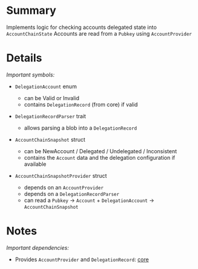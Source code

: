 
# Summary

Implements logic for checking accounts delegated state into `AccountChainState`
Accounts are read from a `Pubkey` using `AccountProvider`

# Details

*Important symbols:*

- `DelegationAccount` enum
  - can be Valid or Invalid
  - contains `DelegationRecord` (from core) if valid

- `DelegationRecordParser` trait
  - allows parsing a blob into a `DelegationRecord`

- `AccountChainSnapshot` struct
  - can be NewAccount / Delegated / Undelegated / Inconsistent
  - contains the `Account` data and the delegation configuration if available

- `AccountChainSnapshotProvider` struct
  - depends on an `AccountProvider`
  - depends on a `DelegationRecordParser`
  - can read a `Pubkey` -> `Account` + `DelegationAccount` -> `AccountChainSnapshot`

# Notes

*Important dependencies:*

- Provides `AccountProvider` and `DelegationRecord`: [core](../core/README.md)
